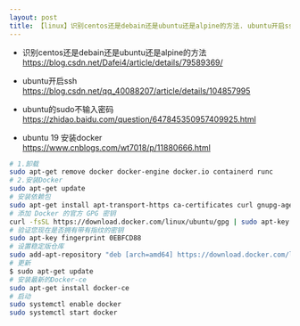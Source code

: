 ```yaml
---
layout: post
title: 【linux】识别centos还是debain还是ubuntu还是alpine的方法. ubuntu开启ssh
---
```


- 识别centos还是debain还是ubuntu还是alpine的方法
https://blog.csdn.net/Dafei4/article/details/79589369/


- ubuntu开启ssh
https://blog.csdn.net/qq_40088207/article/details/104857995


- ubuntu的sudo不输入密码
https://zhidao.baidu.com/question/647845350957409925.html

- ubuntu 19 安装docker
https://www.cnblogs.com/wt7018/p/11880666.html

```bash
# 1.卸载
sudo apt-get remove docker docker-engine docker.io containerd runc
# 2.安装Docker
sudo apt-get update
# 安装依赖包
sudo apt-get install apt-transport-https ca-certificates curl gnupg-agent software-properties-common
# 添加 Docker 的官方 GPG 密钥
curl -fsSL https://download.docker.com/linux/ubuntu/gpg | sudo apt-key add -
# 验证您现在是否拥有带有指纹的密钥
sudo apt-key fingerprint 0EBFCD88
# 设置稳定版仓库
sudo add-apt-repository "deb [arch=amd64] https://download.docker.com/linux/ubuntu $(lsb_release -cs) stable"
# 更新
$ sudo apt-get update
# 安装最新的Docker-ce 
sudo apt-get install docker-ce
# 启动
sudo systemctl enable docker
sudo systemctl start docker
```